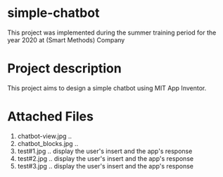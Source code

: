 # simple-chatbot
This project was implemented during the summer training period for the year 2020 at (Smart Methods) Company

# Project description
This project aims to design a simple chatbot using MIT App Inventor.

# Attached Files
1. chatbot-view.jpg .. 
2. chatbot_blocks.jpg ..
3. test#1.jpg .. display the user's insert and the app's response
4. test#2.jpg .. display the user's insert and the app's response
5. test#3.jpg .. display the user's insert and the app's response

